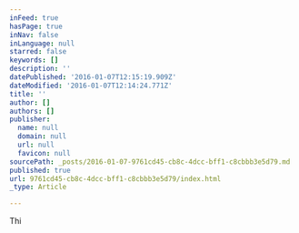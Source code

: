 ```yaml
---
inFeed: true
hasPage: true
inNav: false
inLanguage: null
starred: false
keywords: []
description: ''
datePublished: '2016-01-07T12:15:19.909Z'
dateModified: '2016-01-07T12:14:24.771Z'
title: ''
author: []
authors: []
publisher:
  name: null
  domain: null
  url: null
  favicon: null
sourcePath: _posts/2016-01-07-9761cd45-cb8c-4dcc-bff1-c8cbbb3e5d79.md
published: true
url: 9761cd45-cb8c-4dcc-bff1-c8cbbb3e5d79/index.html
_type: Article

---
```

Thi